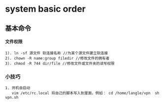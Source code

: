 # system basic order

## 基本命令

#### 文件权限

    1). ln -sf 源文件 软连接名称 //为某个源文件建立软连接
    2). chown -R name:group filedir //修改文件的拥有者
    3). chmod -R 744 dir/file //修改文件或文件夹的读写权限


### 小技巧

    1. 开机自启动
       vim /etc/rc.local 将自己的脚本写入到里面，例如： cd /home/langle/vpn  sh vpn.sh
